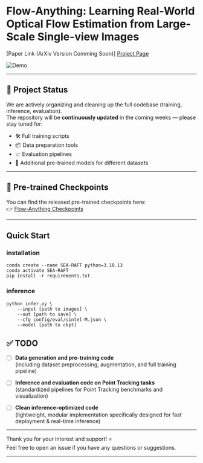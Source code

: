 # Flow-Anything: Learning Real-World Optical Flow Estimation from Large-Scale Single-view Images

[Paper Link (ArXiv Version Comming Soon)]
[Project Page](https://github.com/Sharpiless/Flow-Anything)

![Demo](https://github.com/user-attachments/assets/3a772b59-0c5b-4cb7-ac4e-3c80d748b745)

---

## 📢 Project Status

We are actively organizing and cleaning up the full codebase (training, inference, evaluation).  
The repository will be **continuously updated** in the coming weeks — please stay tuned for:

- 🛠️ Full training scripts
- 📦 Data preparation tools
- 📈 Evaluation pipelines
- 🔖 Additional pre-trained models for different datasets

---

## 🚀 Pre-trained Checkpoints

You can find the released pre-trained checkpoints here:  
👉 [Flow-Anything Checkpoints](https://github.com/Sharpiless/Flow-Anything/releases/tag/checkpoints)

---

## Quick Start

### installation

```
conda create --name SEA-RAFT python=3.10.13
conda activate SEA-RAFT
pip install -r requirements.txt
```

### inference

```
python infer.py \
    --input [path to images] \
    --out [path to save] \
    --cfg config/eval/sintel-M.json \
    --model [path to ckpt]
```

## ✅ TODO

- [ ] **Data generation and pre-training code**  
  (including dataset preprocessing, augmentation, and full training pipeline)

- [ ] **Inference and evaluation code on Point Tracking tasks**  
  (standardized pipelines for Point Tracking benchmarks and visualization)

- [ ] **Clean inference-optimized code**  
  (lightweight, modular implementation specifically designed for fast deployment & real-time inference)

---

Thank you for your interest and support! ⭐️  
Feel free to open an issue if you have any questions or suggestions.

---
